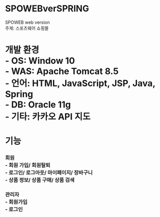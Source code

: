 # SPOWEBverSPRING
SPOWEB web version
<br>
주제: 스포츠웨어 쇼핑몰
<br>
<h1> 개발 환경
  <br>
- OS: Window 10
  <br>
- WAS: Apache Tomcat 8.5
  <br>
- 언어: HTML, JavaScript, JSP, Java, Spring
  <br>
- DB: Oracle 11g
  <br>
- 기타: 카카오 API 지도
<br>
<h1> 기능
<br>
<h3>회원
<br>
- 회원 가입/ 회원탈퇴
  <br>
- 로그인/ 로그아웃/ 마이페이지/ 장바구니
  <br>
- 상품 정보/ 상품 구매/ 상품 검색
  <br>
<h3>관리자
  <br>
- 회원가입
  <br>
- 로그인
